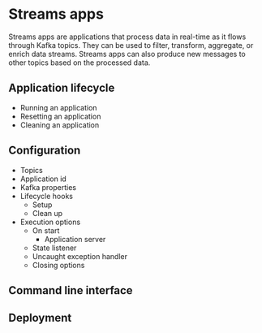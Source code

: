 # Streams apps

Streams apps are applications that process data in real-time as it flows through Kafka topics.
They can be used to filter, transform, aggregate, or enrich data streams.
Streams apps can also produce new messages to other topics based on the processed data.

## Application lifecycle

- Running an application
- Resetting an application
- Cleaning an application

## Configuration

- Topics
- Application id
- Kafka properties
- Lifecycle hooks
    - Setup
    - Clean up
- Execution options
    - On start
        - Application server
    - State listener
    - Uncaught exception handler
    - Closing options

## Command line interface

## Deployment
